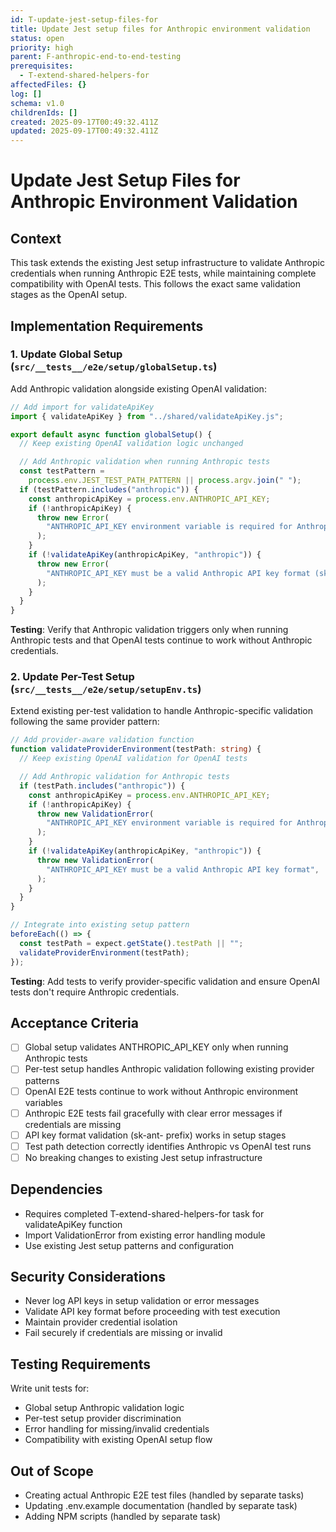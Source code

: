 ```yaml
---
id: T-update-jest-setup-files-for
title: Update Jest setup files for Anthropic environment validation
status: open
priority: high
parent: F-anthropic-end-to-end-testing
prerequisites:
  - T-extend-shared-helpers-for
affectedFiles: {}
log: []
schema: v1.0
childrenIds: []
created: 2025-09-17T00:49:32.411Z
updated: 2025-09-17T00:49:32.411Z
---
```


# Update Jest Setup Files for Anthropic Environment Validation

## Context

This task extends the existing Jest setup infrastructure to validate Anthropic credentials when running Anthropic E2E tests, while maintaining complete compatibility with OpenAI tests. This follows the exact same validation stages as the OpenAI setup.

## Implementation Requirements

### 1. Update Global Setup (`src/__tests__/e2e/setup/globalSetup.ts`)

Add Anthropic validation alongside existing OpenAI validation:

```typescript
// Add import for validateApiKey
import { validateApiKey } from "../shared/validateApiKey.js";

export default async function globalSetup() {
  // Keep existing OpenAI validation logic unchanged

  // Add Anthropic validation when running Anthropic tests
  const testPattern =
    process.env.JEST_TEST_PATH_PATTERN || process.argv.join(" ");
  if (testPattern.includes("anthropic")) {
    const anthropicApiKey = process.env.ANTHROPIC_API_KEY;
    if (!anthropicApiKey) {
      throw new Error(
        "ANTHROPIC_API_KEY environment variable is required for Anthropic E2E tests",
      );
    }
    if (!validateApiKey(anthropicApiKey, "anthropic")) {
      throw new Error(
        "ANTHROPIC_API_KEY must be a valid Anthropic API key format (sk-ant- prefix)",
      );
    }
  }
}
```

**Testing**: Verify that Anthropic validation triggers only when running Anthropic tests and that OpenAI tests continue to work without Anthropic credentials.

### 2. Update Per-Test Setup (`src/__tests__/e2e/setup/setupEnv.ts`)

Extend existing per-test validation to handle Anthropic-specific validation following the same provider pattern:

```typescript
// Add provider-aware validation function
function validateProviderEnvironment(testPath: string) {
  // Keep existing OpenAI validation for OpenAI tests

  // Add Anthropic validation for Anthropic tests
  if (testPath.includes("anthropic")) {
    const anthropicApiKey = process.env.ANTHROPIC_API_KEY;
    if (!anthropicApiKey) {
      throw new ValidationError(
        "ANTHROPIC_API_KEY environment variable is required for Anthropic E2E tests",
      );
    }
    if (!validateApiKey(anthropicApiKey, "anthropic")) {
      throw new ValidationError(
        "ANTHROPIC_API_KEY must be a valid Anthropic API key format",
      );
    }
  }
}

// Integrate into existing setup pattern
beforeEach(() => {
  const testPath = expect.getState().testPath || "";
  validateProviderEnvironment(testPath);
});
```

**Testing**: Add tests to verify provider-specific validation and ensure OpenAI tests don't require Anthropic credentials.

## Acceptance Criteria

- [ ] Global setup validates ANTHROPIC_API_KEY only when running Anthropic tests
- [ ] Per-test setup handles Anthropic validation following existing provider patterns
- [ ] OpenAI E2E tests continue to work without Anthropic environment variables
- [ ] Anthropic E2E tests fail gracefully with clear error messages if credentials are missing
- [ ] API key format validation (sk-ant- prefix) works in setup stages
- [ ] Test path detection correctly identifies Anthropic vs OpenAI test runs
- [ ] No breaking changes to existing Jest setup infrastructure

## Dependencies

- Requires completed T-extend-shared-helpers-for task for validateApiKey function
- Import ValidationError from existing error handling module
- Use existing Jest setup patterns and configuration

## Security Considerations

- Never log API keys in setup validation or error messages
- Validate API key format before proceeding with test execution
- Maintain provider credential isolation
- Fail securely if credentials are missing or invalid

## Testing Requirements

Write unit tests for:

- Global setup Anthropic validation logic
- Per-test setup provider discrimination
- Error handling for missing/invalid credentials
- Compatibility with existing OpenAI setup flow

## Out of Scope

- Creating actual Anthropic E2E test files (handled by separate tasks)
- Updating .env.example documentation (handled by separate task)
- Adding NPM scripts (handled by separate task)
